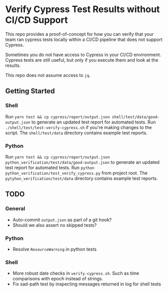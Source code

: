 # Verify Cypress Test Results without CI/CD Support

This repo provides a proof-of-concept for how you can verify that your team ran cypress tests locally within a CI/CD pipeline that does not support Cypress.

Sometimes you do not have access to Cypress in your CI/CD environment.
Cypress tests are still useful, but only if you execute them and look at the results.

This repo does not assume access to `jq`.

## Getting Started

### Shell

Run `yarn test && cp cypress/report/output.json shell/test/data/good-output.json` to generate an updated test report for automated tests.
Run `./shell/test/test-verify-cypress.sh` if you're making changes to the script.
The `shell/test/data` directory contains example test reports.

### Python

Run `yarn test && cp cypress/report/output.json python_verification/test/data/good-output.json` to generate an updated test report for automated tests.
Run `python python_verification/test_verify_cypress.py` from project root.
The `pytyhon_verification/test/data` directory contains example test reports.

## TODO

### General

* Auto-commit `output.json` as part of a git hook?
* Should we also assert no skipped tests?

### Python

* Resolve `ResourceWarning` in python tests
 
### Shell
* More robust date checks in `verify-cypress.sh`. Such as time comparisons with epoch instead of strings.
* Fix sad-path test by inspecting messages returned in log for shell tests
